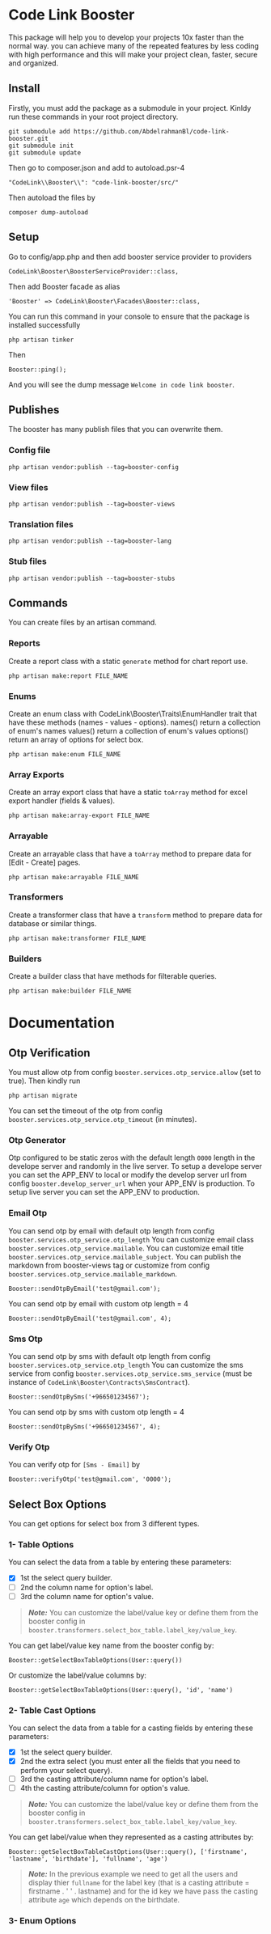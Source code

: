 # Code Link Booster
This package will help you to develop your projects 10x faster than the normal way. you can achieve many of the repeated features by less coding with high performance and this will make your project clean, faster, secure and organized.

## Install
Firstly, you must add the package as a submodule in your project.
Kinldy run these commands in your root project directory.
```
git submodule add https://github.com/AbdelrahmanBl/code-link-booster.git
git submodule init
git submodule update

```
Then go to composer.json and add to autoload.psr-4
```
"CodeLink\\Booster\\": "code-link-booster/src/"
```
Then autoload the files by
```
composer dump-autoload
```

## Setup
Go to config/app.php and then add booster service provider to providers
```
CodeLink\Booster\BoosterServiceProvider::class,
```
Then add Booster facade as alias
```
'Booster' => CodeLink\Booster\Facades\Booster::class,
```
You can run this command in your console to ensure that the package is installed successfully
```
php artisan tinker
```
Then
```
Booster::ping();
```
And you will see the dump message `Welcome in code link booster`.

## Publishes
The booster has many publish files that you can overwrite them.
### Config file
```
php artisan vendor:publish --tag=booster-config
```
### View files
```
php artisan vendor:publish --tag=booster-views
```
### Translation files
```
php artisan vendor:publish --tag=booster-lang
```
### Stub files
```
php artisan vendor:publish --tag=booster-stubs
```

## Commands
You can create files by an artisan command.
### Reports
Create a report class with a static `generate` method for chart report use. 
```
php artisan make:report FILE_NAME
```
### Enums
Create an enum class with CodeLink\Booster\Traits\EnumHandler trait that have these methods (names - values - options).
names() return a collection of enum's names
values() return a collection of enum's values
options() return an array of options for select box. 
```
php artisan make:enum FILE_NAME
```
### Array Exports
Create an array export class that have a static `toArray` method for excel export handler (fields & values). 
```
php artisan make:array-export FILE_NAME
```
### Arrayable
Create an arrayable class that have a `toArray` method to prepare data for [Edit - Create] pages. 
```
php artisan make:arrayable FILE_NAME
```
### Transformers
Create a transformer class that have a `transform` method to prepare data for database or similar things.
```
php artisan make:transformer FILE_NAME
```
### Builders
Create a builder class that have methods for filterable queries.
```
php artisan make:builder FILE_NAME
```

# Documentation

## Otp Verification
You must allow otp from config `booster.services.otp_service.allow` (set to true).
Then kindly run 
```
php artisan migrate
```
You can set the timeout of the otp from config `booster.services.otp_service.otp_timeout` (in minutes).
### Otp Generator
Otp configured to be static zeros with the default length `0000` length in the develope server and randomly in the live server. 
To setup a develope server you can set the APP_ENV to local or modify the develop server url from config `booster.develop_server_url` when your APP_ENV is production.
To setup live server you can set the APP_ENV to production.
### Email Otp
You can send otp by email with default otp length from config `booster.services.otp_service.otp_length`
You can customize email class `booster.services.otp_service.mailable`.
You can customize email title `booster.services.otp_service.mailable_subject`.
You can publish the markdown from booster-views tag or customize from config `booster.services.otp_service.mailable_markdown`. 
```
Booster::sendOtpByEmail('test@gmail.com');
```
You can send otp by email with custom otp length = 4
```
Booster::sendOtpByEmail('test@gmail.com', 4);
```
### Sms Otp
You can send otp by sms with default otp length from config `booster.services.otp_service.otp_length`
You can customize the sms service from config `booster.services.otp_service.sms_service` (must be instance of `CodeLink\Booster\Contracts\SmsContract`).
```
Booster::sendOtpBySms('+966501234567');
```
You can send otp by sms with custom otp length = 4
```
Booster::sendOtpBySms('+966501234567', 4);
```
### Verify Otp
You can verify otp for `[Sms - Email]` by
```
Booster::verifyOtp('test@gmail.com', '0000');
```

## Select Box Options
You can get options for select box from 3 different types.
### 1- Table Options
You can select the data from a table by entering these parameters:
- [x] 1st the select query builder.
- [ ] 2nd the column name for option's label.
- [ ] 3rd the column name for option's value.
> **_Note:_** You can customize the label/value key or define them from the booster config in `booster.transformers.select_box_table.label_key/value_key`.

You can get label/value key name from the booster config by:
```
Booster::getSelectBoxTableOptions(User::query()) 
```
Or customize the label/value columns by:
```
Booster::getSelectBoxTableOptions(User::query(), 'id', 'name') 
```
### 2- Table Cast Options
You can select the data from a table for a casting fields by entering these parameters:
- [x] 1st the select query builder.
- [x] 2nd the extra select (you must enter all the fields that you need to perform your select query).
- [ ] 3rd the casting attribute/column name for option's label.
- [ ] 4th the casting attribute/column for option's value.
> **_Note:_** You can customize the label/value key or define them from the booster config in `booster.transformers.select_box_table.label_key/value_key`.

You can get label/value when they represented as a casting attributes by:
```
Booster::getSelectBoxTableCastOptions(User::query(), ['firstname', 'lastname', 'birthdate'], 'fullname', 'age') 
```
> **_Note:_** In the previous example we need to get all the users and display thier `fullname` for the label key (that is a casting attribute = firstname . ' ' . lastname) and for the id key we have pass the casting attribute `age` which depends on the birthdate.

### 3- Enum Options
